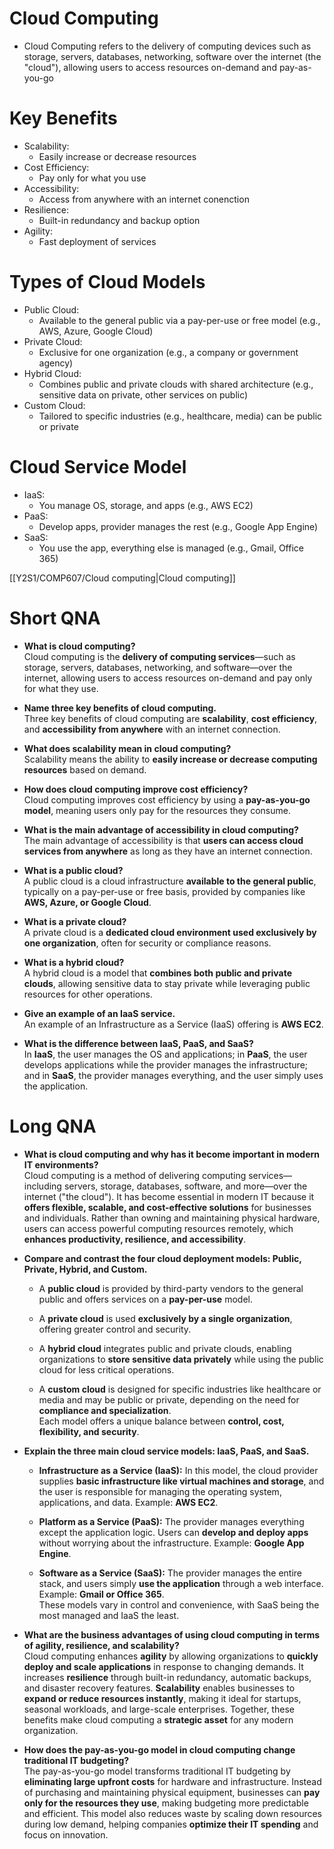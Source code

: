 # Cloud Computing
- Cloud Computing refers to the delivery of computing devices such as storage, servers, databases, networking, software over the internet (the "cloud"), allowing users to access resources on-demand and pay-as-you-go

# Key Benefits
- Scalability:
	- Easily increase or decrease resources
- Cost Efficiency:
	- Pay only for what you use
- Accessibility:
	- Access from anywhere with an internet conenction
- Resilience:
	- Built-in redundancy and backup option
- Agility:
	- Fast deployment of services

# Types of Cloud Models
- Public Cloud:
	- Available to the general public via a pay-per-use or free model (e.g., AWS, Azure, Google Cloud)
- Private Cloud:
	- Exclusive for one organization (e.g., a company or government agency)
- Hybrid Cloud:
	- Combines public and private clouds with shared architecture (e.g., sensitive data on private, other services on public)
- Custom Cloud:
	- Tailored to specific industries (e.g., healthcare, media) can be public or private

# Cloud Service Model
- IaaS:
	- You manage OS, storage, and apps (e.g., AWS EC2)
- PaaS:
	- Develop apps, provider manages the rest (e.g., Google App Engine)
- SaaS:
	- You use the app, everything else is managed (e.g., Gmail, Office 365)

[[Y2S1/COMP607/Cloud computing|Cloud computing]]

# Short QNA
- **What is cloud computing?**  
    Cloud computing is the **delivery of computing services**—such as storage, servers, databases, networking, and software—over the internet, allowing users to access resources on-demand and pay only for what they use.
    
- **Name three key benefits of cloud computing.**  
    Three key benefits of cloud computing are **scalability**, **cost efficiency**, and **accessibility from anywhere** with an internet connection.
    
- **What does scalability mean in cloud computing?**  
    Scalability means the ability to **easily increase or decrease computing resources** based on demand.
    
- **How does cloud computing improve cost efficiency?**  
    Cloud computing improves cost efficiency by using a **pay-as-you-go model**, meaning users only pay for the resources they consume.
    
- **What is the main advantage of accessibility in cloud computing?**  
    The main advantage of accessibility is that **users can access cloud services from anywhere** as long as they have an internet connection.
    
- **What is a public cloud?**  
    A public cloud is a cloud infrastructure **available to the general public**, typically on a pay-per-use or free basis, provided by companies like **AWS, Azure, or Google Cloud**.
    
- **What is a private cloud?**  
    A private cloud is a **dedicated cloud environment used exclusively by one organization**, often for security or compliance reasons.
    
- **What is a hybrid cloud?**  
    A hybrid cloud is a model that **combines both public and private clouds**, allowing sensitive data to stay private while leveraging public resources for other operations.
    
- **Give an example of an IaaS service.**  
    An example of an Infrastructure as a Service (IaaS) offering is **AWS EC2**.
    
- **What is the difference between IaaS, PaaS, and SaaS?**  
    In **IaaS**, the user manages the OS and applications; in **PaaS**, the user develops applications while the provider manages the infrastructure; and in **SaaS**, the provider manages everything, and the user simply uses the application.

# Long QNA
- **What is cloud computing and why has it become important in modern IT environments?**  
    Cloud computing is a method of delivering computing services—including servers, storage, databases, software, and more—over the internet ("the cloud"). It has become essential in modern IT because it **offers flexible, scalable, and cost-effective solutions** for businesses and individuals. Rather than owning and maintaining physical hardware, users can access powerful computing resources remotely, which **enhances productivity, resilience, and accessibility**.
    
- **Compare and contrast the four cloud deployment models: Public, Private, Hybrid, and Custom.**
    
    - A **public cloud** is provided by third-party vendors to the general public and offers services on a **pay-per-use** model.
        
    - A **private cloud** is used **exclusively by a single organization**, offering greater control and security.
        
    - A **hybrid cloud** integrates public and private clouds, enabling organizations to **store sensitive data privately** while using the public cloud for less critical operations.
        
    - A **custom cloud** is designed for specific industries like healthcare or media and may be public or private, depending on the need for **compliance and specialization**.  
        Each model offers a unique balance between **control, cost, flexibility, and security**.
        
- **Explain the three main cloud service models: IaaS, PaaS, and SaaS.**
    
    - **Infrastructure as a Service (IaaS):** In this model, the cloud provider supplies **basic infrastructure like virtual machines and storage**, and the user is responsible for managing the operating system, applications, and data. Example: **AWS EC2**.
        
    - **Platform as a Service (PaaS):** The provider manages everything except the application logic. Users can **develop and deploy apps** without worrying about the infrastructure. Example: **Google App Engine**.
        
    - **Software as a Service (SaaS):** The provider manages the entire stack, and users simply **use the application** through a web interface. Example: **Gmail or Office 365**.  
        These models vary in control and convenience, with SaaS being the most managed and IaaS the least.
        
- **What are the business advantages of using cloud computing in terms of agility, resilience, and scalability?**  
    Cloud computing enhances **agility** by allowing organizations to **quickly deploy and scale applications** in response to changing demands. It increases **resilience** through built-in redundancy, automatic backups, and disaster recovery features. **Scalability** enables businesses to **expand or reduce resources instantly**, making it ideal for startups, seasonal workloads, and large-scale enterprises. Together, these benefits make cloud computing a **strategic asset** for any modern organization.
    
- **How does the pay-as-you-go model in cloud computing change traditional IT budgeting?**  
    The pay-as-you-go model transforms traditional IT budgeting by **eliminating large upfront costs** for hardware and infrastructure. Instead of purchasing and maintaining physical equipment, businesses can **pay only for the resources they use**, making budgeting more predictable and efficient. This model also reduces waste by scaling down resources during low demand, helping companies **optimize their IT spending** and focus on innovation.